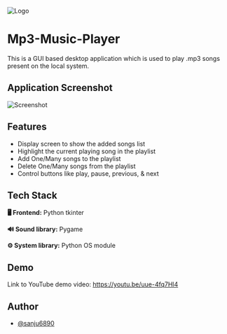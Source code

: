 
![Logo](https://raw.githubusercontent.com/sanju6890/Mp3-music-player/master/icons/app_icon.ico)

    
# Mp3-Music-Player
This is a GUI based desktop application which is used to play .mp3 songs present on the local system.
  


## Application Screenshot
![Screenshot](https://raw.githubusercontent.com/sanju6890/Mp3-music-player/master/icons/App%20Screenshot.png)

    
## Features

- Display screen to show the added songs list
- Highlight the current playing song in the playlist
- Add One/Many songs to the playlist
- Delete One/Many songs from the playlist
- Control buttons like play, pause, previous, & next

  
## Tech Stack

**🖥 Frontend:** Python tkinter

**🔊 Sound library:** Pygame

**⚙ System library:** Python OS module

  
## Demo
Link to YouTube demo video: https://youtu.be/uue-4fq7Hl4
## Author

- [@sanju6890](https://www.github.com/sanju6890)

  